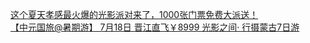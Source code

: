   
[这个夏天孝感最火爆的光影派对来了，1000张门票免费大派送！](http://www.dianyue.me/archives/287/pm4m8o9scgb4jv39/)  
[【中元国旅@暑期游】 7月18日 晋江直飞￥8999 光影之间· 行摄蒙古7日游](http://www.dianyue.me/archives/429/51m6qtkpz1004gm6/)